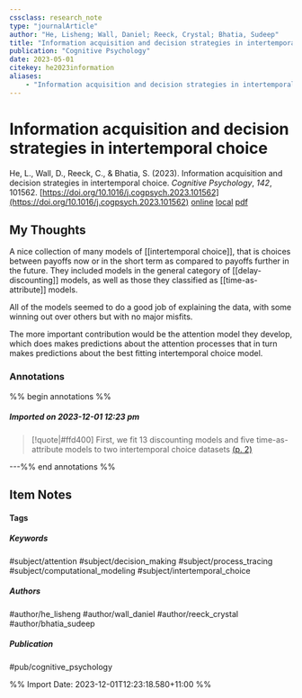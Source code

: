 ```yaml
---
cssclass: research_note
type: "journalArticle"
author: "He, Lisheng; Wall, Daniel; Reeck, Crystal; Bhatia, Sudeep"
title: "Information acquisition and decision strategies in intertemporal choice"
publication: "Cognitive Psychology"
date: 2023-05-01
citekey: he2023information
aliases: 
    - "Information acquisition and decision strategies in intertemporal choice"
---
```


# Information acquisition and decision strategies in intertemporal choice

He, L., Wall, D., Reeck, C., & Bhatia, S. (2023). Information acquisition and decision strategies in intertemporal choice. _Cognitive Psychology_, _142_, 101562. [https://doi.org/10.1016/j.cogpsych.2023.101562](https://doi.org/10.1016/j.cogpsych.2023.101562)
[online](http://zotero.org/users/local/kZl3QdXV/items/HU2EX5SW) [local](zotero://select/library/items/HU2EX5SW) [pdf](file:///home/gjc216/Zotero/storage/86T4WBEG/He%20et%20al.%20-%202023%20-%20Information%20acquisition%20and%20decision%20strategies%20in.pdf)
 


## My Thoughts

A nice collection of many models of [[intertemporal choice]], that is choices between payoffs now or in the short term as compared to payoffs further in the future. They included models in the general category of [[delay-discounting]] models, as well as those they classified as [[time-as-attribute]] models.

All of the models seemed to do a good job of explaining the data, with some winning out over others but with no major misfits.

The more important contribution would be the attention model they develop, which does makes predictions about the attention processes that in turn makes predictions about the best fitting intertemporal choice model.
 
 
### Annotations

%% begin annotations %%
##### Imported on 2023-12-01 12:23 pm
>[!quote|#ffd400]
>First, we fit 13 discounting models and five time-as-attribute models to two intertemporal choice datasets [(p. 2)](zotero://open-pdf/library/items/86T4WBEG?page=2&annotation=Y6IHPAU4)

---%% end annotations %%

## Item Notes

#### Tags

##### Keywords

#subject/attention #subject/decision_making #subject/process_tracing #subject/computational_modeling #subject/intertemporal_choice

##### Authors

#author/he_lisheng #author/wall_daniel #author/reeck_crystal #author/bhatia_sudeep

##### Publication

#pub/cognitive_psychology


%% Import Date: 2023-12-01T12:23:18.580+11:00 %%
